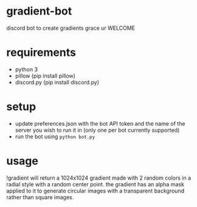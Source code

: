 # gradient-bot
discord bot to create gradients grace ur WELCOME

# requirements
- python 3
- pillow (pip install pillow)
- discord.py (pip install discord.py)

# setup
- update preferences.json with the bot API token and the name of the server you wish to run it in (only one per bot currently supported)
- run the bot using `python bot.py`

# usage
!gradient will return a 1024x1024 gradient made with 2 random colors in a radial style with a random center point.  the gradient has an alpha mask applied to it to generate circular images with a transparent background rather than square images.